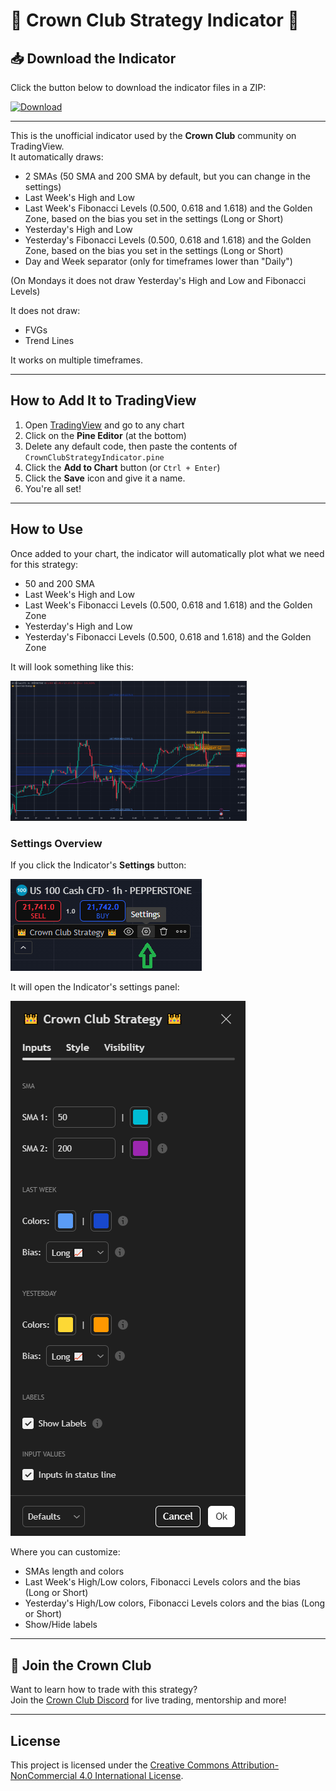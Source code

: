 # 👑 Crown Club Strategy Indicator 👑

## 📥 Download the Indicator

Click the button below to download the indicator files in a ZIP:

[![Download](https://img.shields.io/badge/Download-ZIP-blue?style=for-the-badge&logo=github)](https://github.com/GigantePT/crown-club-strategy-indicator/archive/refs/heads/main.zip)

---

This is the unofficial indicator used by the **Crown Club** community on TradingView.  
It automatically draws:
- 2 SMAs (50 SMA and 200 SMA by default, but you can change in the settings)
- Last Week's High and Low
- Last Week's Fibonacci Levels (0.500, 0.618 and 1.618) and the Golden Zone, based on the bias you set in the settings (Long or Short)
- Yesterday's High and Low
- Yesterday's Fibonacci Levels (0.500, 0.618 and 1.618) and the Golden Zone, based on the bias you set in the settings (Long or Short)
- Day and Week separator (only for timeframes lower than "Daily")

(On Mondays it does not draw Yesterday's High and Low and Fibonacci Levels)

It does not draw:
- FVGs
- Trend Lines

It works on multiple timeframes.

---

## How to Add It to TradingView

1. Open [TradingView](https://tradingview.com) and go to any chart
2. Click on the **Pine Editor** (at the bottom)
3. Delete any default code, then paste the contents of `CrownClubStrategyIndicator.pine`
4. Click the **Add to Chart** button (or `Ctrl + Enter`)
5. Click the **Save** icon and give it a name.
6. You're all set!

---

## How to Use

Once added to your chart, the indicator will automatically plot what we need for this strategy:
- 50 and 200 SMA
- Last Week's High and Low
- Last Week's Fibonacci Levels (0.500, 0.618 and 1.618) and the Golden Zone
- Yesterday's High and Low
- Yesterday's Fibonacci Levels (0.500, 0.618 and 1.618) and the Golden Zone

It will look something like this:

<img src="./screenshots/example.png" alt="Indicator Example" width="75%"/>


### Settings Overview

If you click the Indicator's **Settings** button:

![Settings Button](./screenshots/settings_button.png)

It will open the Indicator's settings panel:

![Settings Panel](./screenshots/settings.png)

Where you can customize:
- SMAs length and colors
- Last Week's High/Low colors, Fibonacci Levels colors and the bias (Long or Short)
- Yesterday's High/Low colors, Fibonacci Levels colors and the bias (Long or Short)
- Show/Hide labels

---

## 👑 Join the Crown Club

Want to learn how to trade with this strategy?  
Join the [Crown Club Discord](https://discord.com/invite/crownclubcrypto) for live trading, mentorship and more!

---

## License

This project is licensed under the [Creative Commons Attribution-NonCommercial 4.0 International License](https://creativecommons.org/licenses/by-nc/4.0/).
